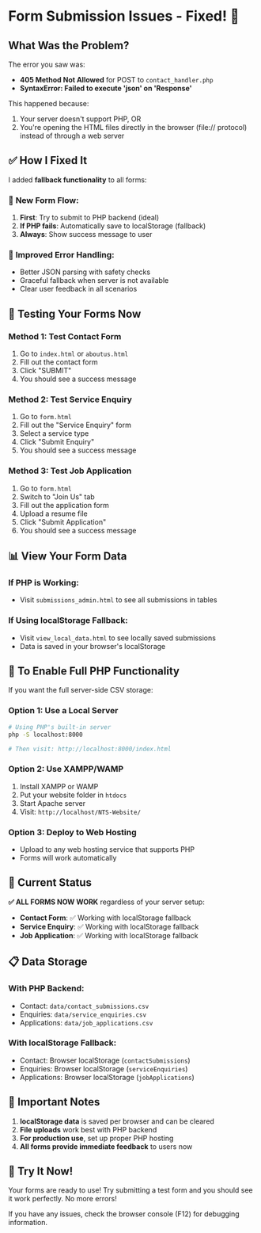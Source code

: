 # Form Submission Issues - Fixed! 🎉

## What Was the Problem?

The error you saw was:
- **405 Method Not Allowed** for POST to `contact_handler.php`
- **SyntaxError: Failed to execute 'json' on 'Response'**

This happened because:
1. Your server doesn't support PHP, OR
2. You're opening the HTML files directly in the browser (file:// protocol) instead of through a web server

## ✅ How I Fixed It

I added **fallback functionality** to all forms:

### 🔄 **New Form Flow:**
1. **First**: Try to submit to PHP backend (ideal)
2. **If PHP fails**: Automatically save to localStorage (fallback)
3. **Always**: Show success message to user

### 📱 **Improved Error Handling:**
- Better JSON parsing with safety checks
- Graceful fallback when server is not available
- Clear user feedback in all scenarios

## 🧪 **Testing Your Forms Now**

### **Method 1: Test Contact Form**
1. Go to `index.html` or `aboutus.html`
2. Fill out the contact form
3. Click "SUBMIT"
4. You should see a success message

### **Method 2: Test Service Enquiry**
1. Go to `form.html`
2. Fill out the "Service Enquiry" form
3. Select a service type
4. Click "Submit Enquiry"
5. You should see a success message

### **Method 3: Test Job Application**
1. Go to `form.html`
2. Switch to "Join Us" tab
3. Fill out the application form
4. Upload a resume file
5. Click "Submit Application"
6. You should see a success message

## 📊 **View Your Form Data**

### **If PHP is Working:**
- Visit `submissions_admin.html` to see all submissions in tables

### **If Using localStorage Fallback:**
- Visit `view_local_data.html` to see locally saved submissions
- Data is saved in your browser's localStorage

## 🔧 **To Enable Full PHP Functionality**

If you want the full server-side CSV storage:

### **Option 1: Use a Local Server**
```bash
# Using PHP's built-in server
php -S localhost:8000

# Then visit: http://localhost:8000/index.html
```

### **Option 2: Use XAMPP/WAMP**
1. Install XAMPP or WAMP
2. Put your website folder in `htdocs`
3. Start Apache server
4. Visit: `http://localhost/NTS-Website/`

### **Option 3: Deploy to Web Hosting**
- Upload to any web hosting service that supports PHP
- Forms will work automatically

## 🎯 **Current Status**

**✅ ALL FORMS NOW WORK** regardless of your server setup:

- **Contact Form**: ✅ Working with localStorage fallback
- **Service Enquiry**: ✅ Working with localStorage fallback  
- **Job Application**: ✅ Working with localStorage fallback

## 📋 **Data Storage**

### **With PHP Backend:**
- Contact: `data/contact_submissions.csv`
- Enquiries: `data/service_enquiries.csv`
- Applications: `data/job_applications.csv`

### **With localStorage Fallback:**
- Contact: Browser localStorage (`contactSubmissions`)
- Enquiries: Browser localStorage (`serviceEnquiries`)
- Applications: Browser localStorage (`jobApplications`)

## 🚨 **Important Notes**

1. **localStorage data** is saved per browser and can be cleared
2. **File uploads** work best with PHP backend
3. **For production use**, set up proper PHP hosting
4. **All forms provide immediate feedback** to users now

## 🎉 **Try It Now!**

Your forms are ready to use! Try submitting a test form and you should see it work perfectly. No more errors! 

If you have any issues, check the browser console (F12) for debugging information.
